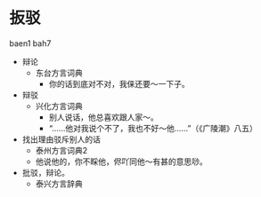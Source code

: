 # 扳驳
baen1 bah7
+ 辩论
  * 东台方言词典
    - 你的话到底对不对，我俫还要～一下子。
+ 辩驳
  * 兴化方言词典
    - 别人说话，他总喜欢跟人家～。
    - “……他对我说个不了，我也不好～他……”（《广陵潮》八五）
+ 找出理由驳斥别人的话
  * 泰州方言词典2
  - 他说他的，你不睬他，侭吖同他～有甚的意思唦。
+ 批驳，辩论。
  * 泰兴方言辞典
